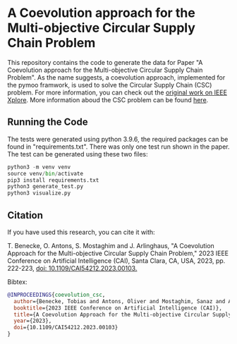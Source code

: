 # A Coevolution approach for the Multi-objective Circular Supply Chain Problem

This repository contains the code to generate the data for Paper "A Coevolution approach for the Multi-objective Circular Supply Chain Problem". As the name suggests, a coevolution approach, implemented for the pymoo framwork, is used to solve the Circular Supply Chain (CSC) problem. For more information, you can check out the [original work on IEEE Xplore](https://ieeexplore.ieee.org/document/10195126). More information aboud the CSC problem can be found [here](https://doi.org/10.1145/3583133.3590742).

## Running the Code

The tests were generated using python 3.9.6, the required packages can be found in "requirements.txt".
There was only one test run shown in the paper. The test can be generated using these two files:

```python
python3 -m venv venv
source venv/bin/activate
pip3 install requirements.txt
python3 generate_test.py
python3 visualize.py
```

## Citation

If you have used this research, you can cite it with:

T. Benecke, O. Antons, S. Mostaghim and J. Arlinghaus, "A Coevolution Approach for the Multi-objective Circular Supply Chain Problem," 2023 IEEE Conference on Artificial Intelligence (CAI), Santa Clara, CA, USA, 2023, pp. 222-223, [doi: 10.1109/CAI54212.2023.00103.](https://ieeexplore.ieee.org/document/10195126)

Bibtex:
```bibtex
@INPROCEEDINGS{coevolution_csc,
  author={Benecke, Tobias and Antons, Oliver and Mostaghim, Sanaz and Arlinghaus, Julia},
  booktitle={2023 IEEE Conference on Artificial Intelligence (CAI)}, 
  title={A Coevolution Approach for the Multi-objective Circular Supply Chain Problem}, 
  year={2023},
  doi={10.1109/CAI54212.2023.00103}
}
```
